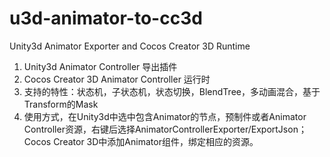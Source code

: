 # u3d-animator-to-cc3d
Unity3d Animator Exporter and Cocos Creator 3D Runtime

1. Unity3d Animator Controller 导出插件
2. Cocos Creator 3D Animator Controller 运行时
3. 支持的特性：状态机，子状态机，状态切换，BlendTree，多动画混合，基于Transform的Mask
4. 使用方式，在Unity3d中选中包含Animator的节点，预制件或者Animator Controller资源，右键后选择AnimatorControllerExporter/ExportJson；Cocos Creator 3D中添加Animator组件，绑定相应的资源。
